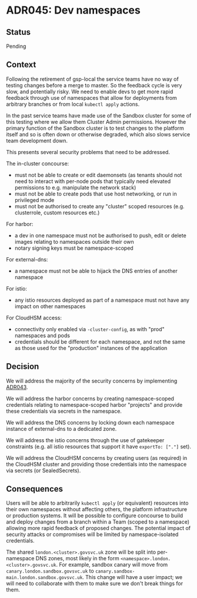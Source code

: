 # ADR045: Dev namespaces

## Status

Pending

## Context

Following the retirement of gsp-local the service teams have no way of testing
changes before a merge to master. So the feedback cycle is very slow, and
potentially risky. We need to enable devs to get more rapid feedback through use
of namespaces that allow for deployments from arbitrary branches or from local
`kubectl apply` actions.

In the past service teams have made use of the Sandbox cluster for some of this
testing where we allow them Cluster Admin permissions. However the primary
function of the Sandbox cluster is to test changes to the platform itself and so
is often down or otherwise degraded, which also slows service team development
down.

This presents several security problems that need to be addressed.

The in-cluster concourse:

* must not be able to create or edit daemonsets (as tenants should not need to
  interact with per-node pods that typically need elevated permissions to e.g.
  manipulate the network stack)
* must not be able to create pods that use host networking, or run in privileged
  mode
* must not be authorised to create any "cluster" scoped resources (e.g.
  clusterrole, custom resources etc.)

For harbor:

* a dev in one namespace must not be authorised to push, edit or delete images
  relating to namespaces outside their own
* notary signing keys must be namespace-scoped

For external-dns:

* a namespace must not be able to hijack the DNS entries of another namespace

For istio:

* any istio resources deployed as part of a namespace must not have any impact
  on other namespaces

For CloudHSM access:

* connectivity only enabled via `-cluster-config`, as with "prod" namespaces and
  pods
* credentials should be different for each namespace, and not the same as those
  used for the "production" instances of the application

## Decision

We will address the majority of the security concerns by implementing
[ADR043][].

We will address the harbor concerns by creating namespace-scoped credentials
relating to namespace-scoped harbor "projects" and provide these credentials via
secrets in the namespace.

We will address the DNS concerns by locking down each namespace instance of
external-dns to a dedicated zone.

We will address the istio concerns through the use of gatekeeper constraints
(e.g. all istio resources that support it have `exportTo: ["."]` set).

We will address the CloudHSM concerns by creating users (as required) in the
CloudHSM cluster and providing those credentials into the namespace via secrets
(or SealedSecrets).

## Consequences

Users will be able to arbitrarily `kubectl apply` (or equivalent) resources into
their own namespaces without affecting others, the platform infrastructure or
production systems. It will be possible to configure concourse to build and
deploy changes from a branch within a Team (scoped to a namespace) allowing more
rapid feedback of proposed changes. The potential impact of security attacks or
compromises will be limited by namespace-isolated credentials.

The shared `london.<cluster>.govsvc.uk` zone will be split into
per-namespace DNS zones, most likely in the form
`<namespace>.london.<cluster>.govsvc.uk`.  For example, sandbox canary
will move from `canary.london.sandbox.govsvc.uk` to
`canary.sandbox-main.london.sandbox.govsvc.uk`.  This change will have
a user impact; we will need to collaborate with them to make sure we
don't break things for them.

[ADR043]: ./ADR043-k8s-resource-access.md
